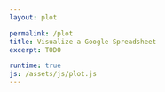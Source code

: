 ```yaml
---
layout: plot

permalink: /plot
title: Visualize a Google Spreadsheet
excerpt: TODO

runtime: true
js: /assets/js/plot.js
---
```

